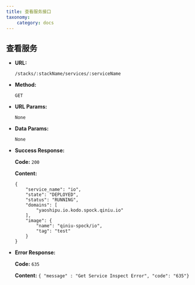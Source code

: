 ```yaml
---
title: 查看服务接口
taxonomy:
    category: docs
---
```


## 查看服务
 
* **URL:**

    `/stacks/:stackName/services/:serviceName`

* **Method:**

    `GET`

* **URL Params:**

    `None`

* **Data Params:**

    `None`

* **Success Response:**

	**Code:** `200`

	**Content:**

	```
	{
		"service_name": "io",
		"state": "DEPLOYED",
		"status": "RUNNING",
		"domains": [
			"yaoshipu.io.kodo.spock.qiniu.io"
		],
		"image": {
			"name": "qiniu-spock/io",
			"tag": "test"
		}
	}
	```

* **Error Response:**

	**Code:** `635`
  	
  	**Content:** `{ "message" : "Get Service Inspect Error", "code": "635"}`